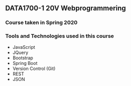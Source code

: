 ## DATA1700-1 20V Webprogrammering

### Course taken in Spring 2020

### Tools and Technologies used in this course
* JavaScript
* JQuery
* Bootstrap
* Spring Boot
* Version Control (Git)
* REST
* JSON
